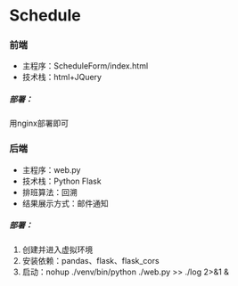 # Schedule

### 前端
* 主程序：ScheduleForm/index.html
* 技术栈：html+JQuery
##### 部署：
用nginx部署即可

### 后端
* 主程序：web.py
* 技术栈：Python Flask
* 排班算法：回溯
* 结果展示方式：邮件通知
##### 部署：
1. 创建并进入虚拟环境
2. 安装依赖：pandas、flask、flask_cors
3. 启动：nohup ./venv/bin/python ./web.py >> ./log 2>&1 &
